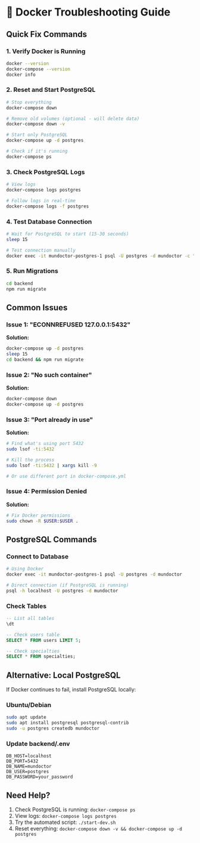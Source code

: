 # 🚨 Docker Troubleshooting Guide

## Quick Fix Commands

### 1. Verify Docker is Running
```bash
docker --version
docker-compose --version
docker info
```

### 2. Reset and Start PostgreSQL
```bash
# Stop everything
docker-compose down

# Remove old volumes (optional - will delete data)
docker-compose down -v

# Start only PostgreSQL
docker-compose up -d postgres

# Check if it's running
docker-compose ps
```

### 3. Check PostgreSQL Logs
```bash
# View logs
docker-compose logs postgres

# Follow logs in real-time
docker-compose logs -f postgres
```

### 4. Test Database Connection
```bash
# Wait for PostgreSQL to start (15-30 seconds)
sleep 15

# Test connection manually
docker exec -it mundoctor-postgres-1 psql -U postgres -d mundoctor -c "SELECT NOW();"
```

### 5. Run Migrations
```bash
cd backend
npm run migrate
```

## Common Issues

### Issue 1: "ECONNREFUSED 127.0.0.1:5432"
**Solution:**
```bash
docker-compose up -d postgres
sleep 15
cd backend && npm run migrate
```

### Issue 2: "No such container"
**Solution:**
```bash
docker-compose down
docker-compose up -d postgres
```

### Issue 3: "Port already in use"
**Solution:**
```bash
# Find what's using port 5432
sudo lsof -ti:5432

# Kill the process
sudo lsof -ti:5432 | xargs kill -9

# Or use different port in docker-compose.yml
```

### Issue 4: Permission Denied
**Solution:**
```bash
# Fix Docker permissions
sudo chown -R $USER:$USER .
```

## PostgreSQL Commands

### Connect to Database
```bash
# Using Docker
docker exec -it mundoctor-postgres-1 psql -U postgres -d mundoctor

# Direct connection (if PostgreSQL is running)
psql -h localhost -U postgres -d mundoctor
```

### Check Tables
```sql
-- List all tables
\dt

-- Check users table
SELECT * FROM users LIMIT 5;

-- Check specialties
SELECT * FROM specialties;
```

## Alternative: Local PostgreSQL

If Docker continues to fail, install PostgreSQL locally:

### Ubuntu/Debian
```bash
sudo apt update
sudo apt install postgresql postgresql-contrib
sudo -u postgres createdb mundoctor
```

### Update backend/.env
```env
DB_HOST=localhost
DB_PORT=5432
DB_NAME=mundoctor
DB_USER=postgres
DB_PASSWORD=your_password
```

## Need Help?

1. Check PostgreSQL is running: `docker-compose ps`
2. View logs: `docker-compose logs postgres`
3. Try the automated script: `./start-dev.sh`
4. Reset everything: `docker-compose down -v && docker-compose up -d postgres`